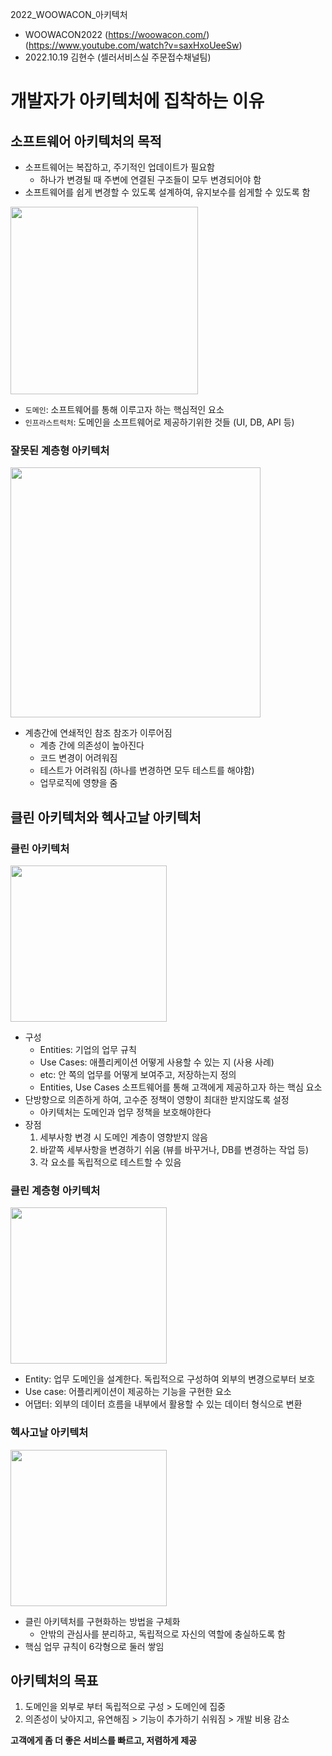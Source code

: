 2022_WOOWACON_아키텍처
- WOOWACON2022 (https://woowacon.com/) (https://www.youtube.com/watch?v=saxHxoUeeSw)
- 2022.10.19 김현수 (셀러서비스실 주문접수채널팀)

# 개발자가 아키텍처에 집착하는 이유

## 소프트웨어 아키텍처의 목적
- 소프트웨어는 복잡하고, 주기적인 업데이트가 필요함
    - 하나가 변경될 때 주변에 연결된 구조들이 모두 변경되어야 함
- 소프트웨어를 쉽게 변경할 수 있도록 설계하여, 유지보수를 쉽게할 수 있도록 함

<img src="https://user-images.githubusercontent.com/40620421/196612738-2e0e08d5-6e5f-4451-9401-eb4a85ec8a84.png" width="300">   

- `도메인`: 소프트웨어를 통해 이루고자 하는 핵심적인 요소
- `인프라스트럭처`: 도메인을 소프트웨어로 제공하기위한 것들 (UI, DB, API 등)

### 잘못된 계층형 아키텍처
<img src="https://user-images.githubusercontent.com/40620421/196613761-fda1dea5-cb9e-408a-b8db-9abcf86c634b.png" width="400" >

- 계층간에 연쇄적인 참조 참조가 이루어짐
    - 계층 간에 의존성이 높아진다
    - 코드 변경이 어려워짐
    - 테스트가 어려워짐 (하나를 변경하면 모두 테스트를 해야함)
    - 업무로직에 영향을 줌

## 클린 아키텍처와 헥사고날 아키텍처

### 클린 아키텍처
<img src="https://user-images.githubusercontent.com/40620421/196614175-a79a48f2-0e4d-43f5-b529-e1a4ef39acf7.png" height="250">

- 구성 
    - Entities: 기업의 업무 규칙
    - Use Cases: 애플리케이션 어떻게 사용할 수 있는 지 (사용 사례)
    - etc: 안 쪽의 업무를 어떻게 보여주고, 저장하는지 정의
    - Entities, Use Cases 소프트웨어를 통해 고객에게 제공하고자 하는 핵심 요소
- 단방향으로 의존하게 하여, 고수준 정책이 영향이 최대한 받지않도록 설정
    - 아키텍처는 도메인과 업무 정책을 보호해야한다
- 장점
    1. 세부사항 변경 시 도메인 계층이 영향받지 않음
    1. 바깥쪽 세부사항을 변경하기 쉬움 (뷰를 바꾸거나, DB를 변경하는 작업 등)
    1. 각 요소를 독립적으로 테스트할 수 있음

### 클린 계층형 아키텍처
<img src="https://user-images.githubusercontent.com/40620421/196615967-dcd32ca8-9f76-41a5-9ae0-1b27e240b1c6.png" height="250">

- Entity: 업무 도메인을 설계한다. 독립적으로 구성하여 외부의 변경으로부터 보호
- Use case: 어플리케이션이 제공하는 기능을 구현한 요소
- 어댑터: 외부의 데이터 흐름을 내부에서 활용할 수 있는 데이터 형식으로 변환

### 헥사고날 아키텍처
<img src="https://user-images.githubusercontent.com/40620421/196617781-31835072-4503-4d06-8766-e49be4d7f886.png" height="250">

- 클린 아키텍처를 구현화하는 방법을 구체화
    - 안밖의 관심사를 분리하고, 독립적으로 자신의 역할에 충실하도록 함
- 핵심 업무 규칙이 6각형으로 둘러 쌓임


## 아키텍처의 목표
1. 도메인을 외부로 부터 독립적으로 구성 > 도메인에 집중
1. 의존성이 낮아지고, 유연해짐 > 기능이 추가하기 쉬워짐 > 개발 비용 감소

**고객에게 좀 더 좋은 서비스를 빠르고, 저렴하게 제공**
